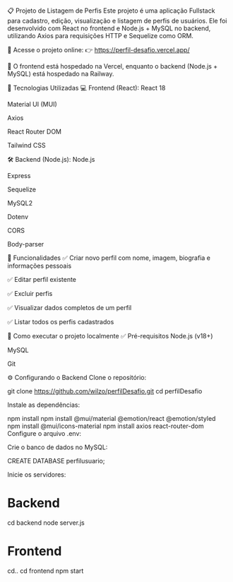 

📋 Projeto de Listagem de Perfis
Este projeto é uma aplicação Fullstack para cadastro, edição, visualização e listagem de perfis de usuários.
Ele foi desenvolvido com React no frontend e Node.js + MySQL no backend, utilizando Axios para requisições HTTP e Sequelize como ORM.

🔗 Acesse o projeto online:
👉 https://perfil-desafio.vercel.app/

🚀 O frontend está hospedado na Vercel, enquanto o backend (Node.js + MySQL) está hospedado na Railway.

🚀 Tecnologias Utilizadas
💻 Frontend (React):
React 18

Material UI (MUI)

Axios

React Router DOM

Tailwind CSS

🛠 Backend (Node.js):
Node.js

Express

Sequelize

MySQL2

Dotenv

CORS

Body-parser

🎯 Funcionalidades
✅ Criar novo perfil com nome, imagem, biografia e informações pessoais

✅ Editar perfil existente

✅ Excluir perfis

✅ Visualizar dados completos de um perfil

✅ Listar todos os perfis cadastrados

🏁 Como executar o projeto localmente
✅ Pré-requisitos
Node.js (v18+)

MySQL

Git

⚙️ Configurando o Backend
Clone o repositório:

git clone https://github.com/wilzo/perfilDesafio.git
cd perfilDesafio

Instale as dependências:


npm install
npm install @mui/material @emotion/react @emotion/styled
npm install @mui/icons-material
npm install axios react-router-dom
Configure o arquivo .env:


Crie o banco de dados no MySQL:

CREATE DATABASE perfilusuario;

Inicie os servidores:

# Backend
cd backend
node server.js

# Frontend
cd..
cd frontend
npm start
